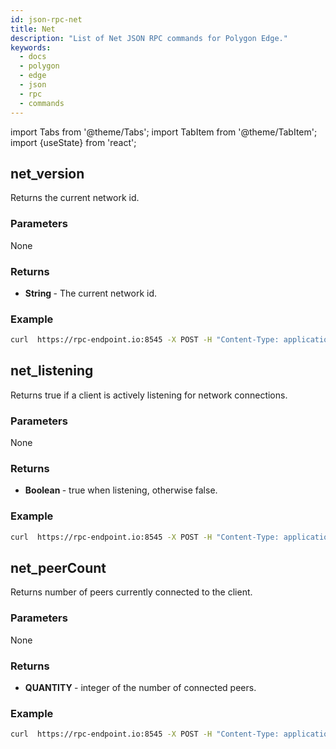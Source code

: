 ```yaml
---
id: json-rpc-net
title: Net
description: "List of Net JSON RPC commands for Polygon Edge."
keywords:
  - docs
  - polygon
  - edge
  - json
  - rpc
  - commands
---
```

import Tabs from '@theme/Tabs';
import TabItem from '@theme/TabItem';
import {useState} from 'react';

## net_version

Returns the current network id.

### Parameters

None

### Returns


* <b> String </b> - The current network id.

### Example

````bash
curl  https://rpc-endpoint.io:8545 -X POST -H "Content-Type: application/json" --data '{"jsonrpc":"2.0","method":"net_version","params":[],"id":83}'
````

## net_listening

Returns true if a client is actively listening for network connections.

### Parameters

None

### Returns


* <b> Boolean </b> - true when listening, otherwise false.

### Example

````bash
curl  https://rpc-endpoint.io:8545 -X POST -H "Content-Type: application/json" --data '{"jsonrpc":"2.0","method":"net_listening","params":[],"id":83}'
````

## net_peerCount

Returns number of peers currently connected to the client.

### Parameters

None

### Returns


* <b> QUANTITY </b> - integer of the number of connected peers.

### Example

````bash
curl  https://rpc-endpoint.io:8545 -X POST -H "Content-Type: application/json" --data '{"jsonrpc":"2.0","method":"net_peerCount","params":[],"id":1}'
````
